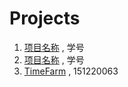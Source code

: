 # Projects

1. [项目名称](http://github.com/......) , 学号
1. [项目名称](http://github.com/......) , 学号
1. [TimeFarm](https://github.com/triumphalLiu/TimeFarm.git) , 151220063